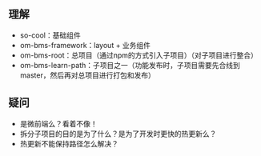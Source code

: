 ## 理解
* so-cool：基础组件
* om-bms-framework：layout + 业务组件
* om-bms-root：总项目（通过npm的方式引入子项目）（对子项目进行整合）
* om-bms-learn-path：子项目之一（功能发布时，子项目需要先合线到master，然后再对总项目进行打包和发布）

## 疑问
* 是微前端么？看着不像！
* 拆分子项目的目的是为了什么？是为了开发时更快的热更新么？
* 热更新不能保持路径怎么解决？
